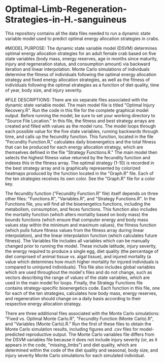 # Optimal-Limb-Regeneration-Strategies-in-H.-sanguineus
This repository contains all the data files needed to run a dynamic state variable model used to predict optimal energy allocation strategies in crabs. 

#MODEL PURPOSE: The dynamic state variable model (DSVM) determines optimal energy allocation strategies for an adult 
female crab based on five state variables (body mass, energy reserves, age in months since maturity, injury and 
regeneration status, and consumption amount) via backward iteration and linear interpolation. Monte Carlo simulations
of individuals determine the fitness of individuals following the optimal energy allocation strategy and fixed energy 
allocation strategies, as well as the fitness of individuals following the optimal strategies as a function of diet
quality, time of year, body size, and injury severity. 

#FILE DESCRIPTIONS: There are six separate files associated with the dynamic state variable model. The main model file is titled "Optimal Injury Recovery.R". Run 
the code in this file for the complete graphical model output. Before running the model, be sure to set your working directory to "Source File
Location." In this file, the fitness and best strategy arrays are created and filled with values as the model runs. The model loops
through each possible value for the five state variables, running backwards through time, and calls up 
the fecundity function. This function, located in the file "Fecundity Function.R," calculates daily bioenergetics and the total fitness 
that can be produced for each energy allocation strategy, which are themselves defined in the file "Strategy Functions.R." The main model then
selects the highest fitness value returned by the fecundity function and indexes this in the fitness array. The optimal strategy (1-10) is recorded
in the best strategy array and is graphically represented by colorized heatmaps produced by the function located in the "Graph.R" file. Each of the
ten strategies receives its own color. See the "Graph.R" file for a color key. 

The fecundity function ("Fecundity Function.R" file) itself depends on three other files: "Functions.R", "Variables.R", and "Strategy
Functions.R". In the Functions file, you will find all the bioenergetics functions, including the metabolism, consumption, and feces functions. 
This function also includes the mortality function (which alters mortality based on body mass) the bounds functions (which ensure that
computer energy and body mass values stay within the minimum and maximum values), the fitness function (which pulls future fitness values
from the fitness array during linear interpolation), and the linear interpolation function (which calculates future fitness). The Variables
file includes all variables which can be manually changed prior to running the model. These include latitude, injury severity, the energy
required to produce a single egg, diet quality (the percentage of diet comprised of animal tissue vs. algal tissue), and injured mortality
(a value which determines how much higher mortality for injured individuals is compared to uninjured individuals). This file also includes
global variables which are used throughout the model's files and do not change, such as vectors describing the range of values of the state
variables, which are used in the main model for loops. Finally, the Strategy Functions file contains strategy-specific bioenergetics
code. Each function in this file, one for each of the ten strategies, calculates how body mass, energy reserves, and regeneration should change
on a daily basis according to their respective energy allocation strategy.

There are three additional files associated with the Monte Carlo simulations: "Fixed vs. Optimal Monte Carlo.R", "Fecundity Function (Monte Carlo).R", 
and "Variables (Monte Carlo).R." Run the first of these files to obtain the Monte Carlo simulation results, including figures and .csv files for 
model-predicted reproductive output. The Monte Carlo variables file differs from the DSVM variables file because it does not include injury severity 
(or, as it appears in the code, "missing_limbs") and diet quality, which are determined within the code of the diet quality and seasonal, body size, 
and injury severity Monte Carlo simulations for each simulated individual. 






